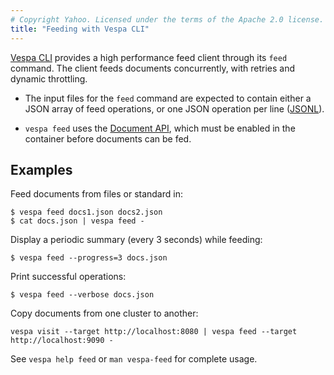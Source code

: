 ```yaml
---
# Copyright Yahoo. Licensed under the terms of the Apache 2.0 license. See LICENSE in the project root.
title: "Feeding with Vespa CLI"
---
```


[Vespa CLI](/en/vespa-cli.html) provides a high performance feed client through
its `feed` command. The client feeds documents concurrently, with retries and
dynamic throttling.

- The input files for the `feed` command are expected to contain either a JSON
  array of feed operations, or one JSON operation per line
  ([JSONL](https://jsonlines.org/)).

- `vespa feed` uses the
  [Document API](/en/reference/services-container.html#document-api), which must
  be enabled in the container before documents can be fed.

## Examples

Feed documents from files or standard in:

```
$ vespa feed docs1.json docs2.json
$ cat docs.json | vespa feed -
```

Display a periodic summary (every 3 seconds) while feeding:

```
$ vespa feed --progress=3 docs.json
```

Print successful operations:

```
$ vespa feed --verbose docs.json
```

Copy documents from one cluster to another:

```
vespa visit --target http://localhost:8080 | vespa feed --target http://localhost:9090 -
```

See `vespa help feed` or `man vespa-feed` for complete usage.
